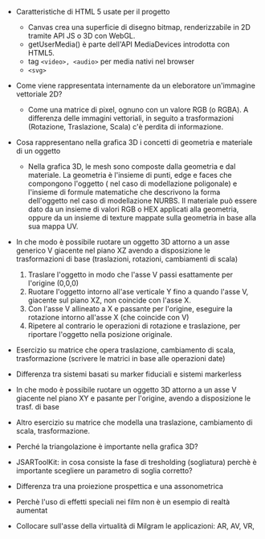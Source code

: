 - Caratteristiche di HTML 5 usate per il progetto
	- Canvas crea una superficie di disegno bitmap, renderizzabile in 2D tramite API JS o 3D con WebGL. 
	- getUserMedia() è parte dell'API MediaDevices introdotta con HTML5. 
	- tag `<video>, <audio>` per media nativi nel browser 
	- `<svg>` 
- Come viene rappresentata internamente da un eleboratore un'immagine vettoriale 2D?
	- Come una matrice di pixel, ognuno con un valore RGB (o RGBA). A differenza delle immagini vettoriali, in seguito a trasformazioni (Rotazione, Traslazione, Scala) c'è perdita di informazione. 
- Cosa rappresentano nella grafica 3D i concetti di geometria e materiale di un oggetto
	- Nella grafica 3D, le mesh sono composte dalla geometria e dal materiale. La geometria è l'insieme di punti, edge e faces che compongono l'oggetto ( nel caso di modellazione poligonale) e l'insieme di formule matematiche che descrivono la forma dell'oggetto nel caso di modellazione NURBS. 
	  Il materiale può essere dato da un insieme di valori RGB o HEX applicati alla geometria, oppure da un insieme di texture mappate sulla geometria in base alla sua mappa UV. 
- In che modo è possibile ruotare un oggetto 3D attorno a un asse generico V giacente nel piano XZ avendo a disposizione le trasformazioni di base (traslazioni, rotazioni, cambiamenti di scala)
	1. Traslare l'oggetto in modo che l'asse V passi esattamente per l'origine (0,0,0)
	2. Ruotare l'oggetto intorno all'ase verticale Y fino a quando l'asse V, giacente sul piano XZ, non coincide con l'asse X. 
	3. Con l'asse V allineato a X e passante per l'origine, eseguire la rotazione intorno all'asse X (che coincide con V)
	4. Ripetere al contrario le operazioni di rotazione e traslazione, per riportare l'oggetto nella posizione originale. 
- Esercizio su matrice che opera traslazione, cambiamento di scala, trasformazione (scrivere le matrici in base alle operazioni date)
- Differenza tra sistemi basati su marker fiduciali e sistemi markerless
- In che modo è possibile ruotare un oggetto 3D attorno a un asse V giacente nel piano XY e pasante per l'origine, avendo a disposizione le trasf. di base
- Altro esercizio su matrice che modella una traslazione, cambiamento di scala, trasformazione. 
- Perché la triangolazione è importante nella grafica 3D?
- JSARToolKit: in cosa consiste la fase di tresholding (sogliatura) perchè è importante scegliere un parametro di soglia corretto? 

- Differenza tra una proiezione prospettica e una assonometrica
- Perchè l'uso di effetti speciali nei film non è un esempio di realtà aumentat
- Collocare sull'asse della virtualità di Milgram le applicazioni: AR, AV, VR, 